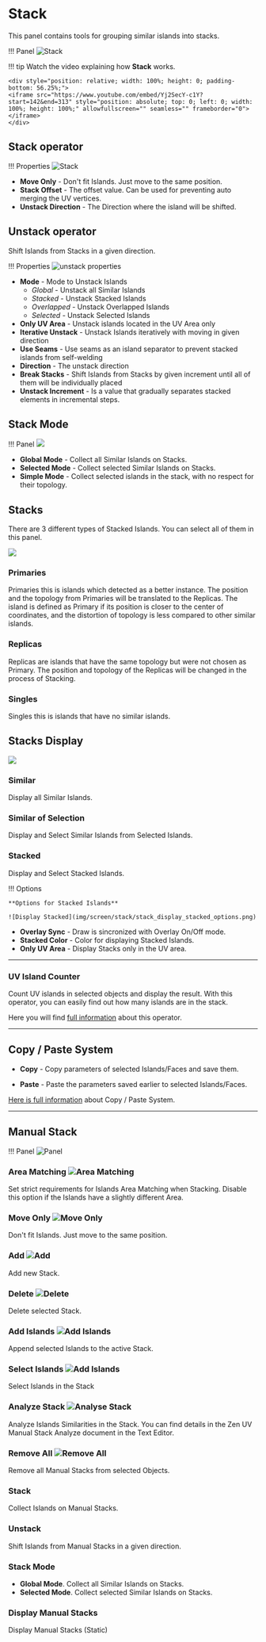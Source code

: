 # Stack

This panel contains tools for grouping similar islands into stacks.

!!! Panel
    ![Stack](img/screen/stack/stack_main_panel.png)

!!! tip
    Watch the video explaining how **Stack** works.

    <div style="position: relative; width: 100%; height: 0; padding-bottom: 56.25%;">
    <iframe src="https://www.youtube.com/embed/Yj2SecY-c1Y?start=142&end=313" style="position: absolute; top: 0; left: 0; width: 100%; height: 100%;" allowfullscreen="" seamless="" frameborder="0"></iframe>
    </div>

## Stack operator

!!! Properties
    ![Stack](img/screen/stack/stack_options.png)

- **Move Only** - Don't fit Islands. Just move to the same position.
- **Stack Offset** - The offset value. Can be used for preventing auto merging the UV vertices.
- **Unstack Direction** - The Direction where the island will be shifted.

## Unstack operator

Shift Islands from Stacks in a given direction.

!!! Properties
    ![unstack properties](img/screen/stack/unstack_properties.png)

- **Mode** - Mode to Unstack Islands
    - *Global* - Unstack all Similar Islands
    - *Stacked* - Unstack Stacked Islands
    - *Overlapped* - Unstack Overlapped Islands
    - *Selected* - Unstack Selected Islands
- **Only UV Area** - Unstack islands located in the UV Area only
- **Iterative Unstack** - Unstack Islands iteratively with moving in given direction
- **Use Seams** - Use seams as an island separator to prevent stacked islands from self-welding
- **Direction** - The unstack direction
- **Break Stacks** - Shift Islands from Stacks by given increment until all of them will be individually placed
- **Unstack Increment** -  Is a value that gradually separates stacked elements in incremental steps.

## Stack Mode

!!! Panel
    ![](img/screen/stack/stack_modes.png)

- **Global Mode** - Collect all Similar Islands on Stacks.
- **Selected Mode** - Collect selected Similar Islands on Stacks.
- **Simple Mode** - Collect selected islands in the stack, with no respect for their topology.

## Stacks 

There are 3 different types of Stacked Islands. You can select all of them in this panel.

![](img/screen/stack/stack_types.png)

### Primaries
Primaries this is islands which detected as a better instance. The position and the topology from Primaries will be translated to the Replicas. The island is defined as Primary if its position is closer to the center of coordinates, and the distortion of topology is less compared to other similar islands.

### Replicas

Replicas are islands that have the same topology but were not chosen as Primary. The position and topology of the Replicas will be changed in the process of Stacking.

### Singles

Singles this is islands that have no similar islands.

## Stacks Display

![](img/screen/stack/stack_display.png)

### Similar

Display all Similar Islands.

### Similar of Selection

Display and Select Similar Islands from Selected Islands.

### Stacked

Display and Select Stacked Islands.


!!! Options

    **Options for Stacked Islands**

    ![Display Stacked](img/screen/stack/stack_display_stacked_options.png)

- **Overlay Sync** - Draw is sincronized with Overlay On/Off mode.
- **Stacked Color** - Color for displaying Stacked Islands.
- **Only UV Area** - Display Stacks only in the UV area.

---

### UV Island Counter

Count UV islands in selected objects and display the result. With this operator, you can easily find out how many islands are in the stack.

Here you will find [full information](checker.md#uv-islands-counter) about this operator.

---

## Copy / Paste System

 - **Copy** - Copy parameters of selected Islands/Faces and save them.

 - **Paste** - Paste the parameters saved earlier to selected Islands/Faces.

[Here is full information](operators/stack_copy_paste.md) about Copy / Paste System.

---

## Manual Stack

!!! Panel
    ![Panel](img/screen/stack/stack_manual_stack.png)


### Area Matching ![Area Matching](img/icons/a.png)

Set strict requirements for Islands Area Matching when Stacking. Disable this option if the Islands have a slightly different Area.


### Move Only ![Move Only](img/icons/m.png)

Don't fit Islands. Just move to the same position.

### Add ![Add](img/icons/plus.png)

Add new Stack.

### Delete ![Delete](img/icons/minus.png)

Delete selected Stack.

### Add Islands ![Add Islands](img/icons/download.png)

Append selected Islands to the active Stack.

### Select Islands ![Add Islands](img/icons/select_bl_ico.png)

Select Islands in the Stack

### Analyze Stack ![Analyse Stack](img/icons/analyse.png)

Analyze Islands Similarities in the Stack. You can find details in the Zen UV Manual Stack Analyze document in the Text Editor.

### Remove All ![Remove All](img/icons/trash.png)

Remove all Manual Stacks from selected Objects.

### Stack

Collect Islands on Manual Stacks.

### Unstack

Shift Islands from Manual Stacks in a given direction.

### Stack Mode

- **Global Mode**. Collect all Similar Islands on Stacks.
- **Selected Mode**. Collect selected Similar Islands on Stacks.

### Display Manual Stacks

Display Manual Stacks (Static)
